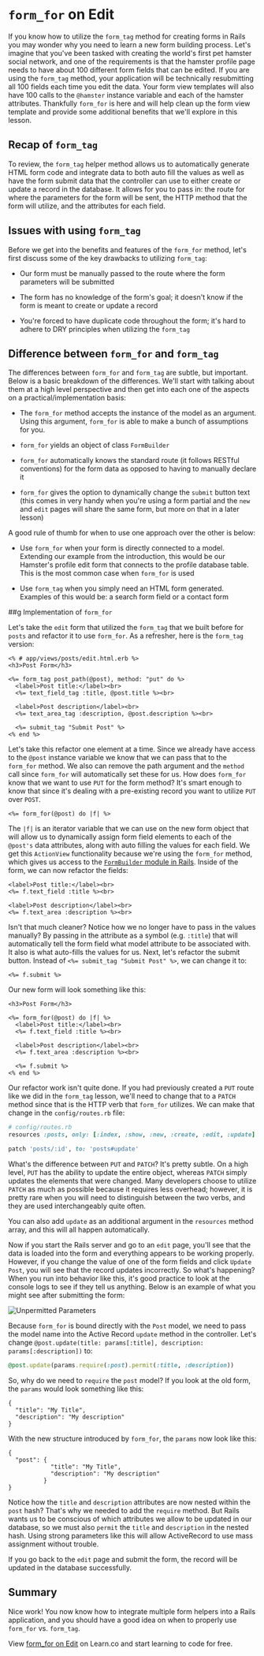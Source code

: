 # `form_for` on Edit

If you know how to utilize the `form_tag` method for creating forms in Rails you may wonder why you need to learn a new form building process. Let's imagine that you've been tasked with creating the world's first pet hamster social network, and one of the requirements is that the hamster profile page needs to have about 100 different form fields that can be edited. If you are using the `form_tag` method, your application will be technically resubmitting all 100 fields each time you edit the data. Your form view templates will also have 100 calls to the `@hamster` instance variable and each of the hamster attributes. Thankfully `form_for` is here and will help clean up the form view template and provide some additional benefits that we'll explore in this lesson.


## Recap of `form_tag`

To review, the `form_tag` helper method allows us to automatically generate HTML form code and integrate data to both auto fill the values as well as have the form submit data that the controller can use to either create or update a record in the database. It allows for you to pass in: the route for where the parameters for the form will be sent, the HTTP method that the form will utilize, and the attributes for each field.


## Issues with using `form_tag`

Before we get into the benefits and features of the `form_for` method, let's first discuss some of the key drawbacks to utilizing `form_tag`:

* Our form must be manually passed to the route where the form parameters will be submitted

* The form has no knowledge of the form's goal; it doesn't know if the form is meant to create or update a record

* You're forced to have duplicate code throughout the form; it's hard to adhere to DRY principles when utilizing the `form_tag`


## Difference between `form_for` and `form_tag`

The differences between `form_for` and `form_tag` are subtle, but important. Below is a basic breakdown of the differences. We'll start with talking about them at a high level perspective and then get into each one of the aspects on a practical/implementation basis:

* The `form_for` method accepts the instance of the model as an argument. Using this argument, `form_for` is able to make a bunch of assumptions for you.

* `form_for` yields an object of class `FormBuilder`

* `form_for` automatically knows the standard route (it follows RESTful conventions) for the form data as opposed to having to manually declare it

* `form_for` gives the option to dynamically change the `submit` button text (this comes in very handy when you're using a form partial and the `new` and `edit` pages will share the same form, but more on that in a later lesson)

A good rule of thumb for when to use one approach over the other is below:

* Use `form_for` when your form is directly connected to a model. Extending our example from the introduction, this would be our Hamster's profile edit form that connects to the profile database table. This is the most common case when `form_for` is used

* Use `form_tag` when you simply need an HTML form generated. Examples of this would be: a search form field or a contact form


##g Implementation of `form_for`

Let's take the `edit` form that utilized the `form_tag` that we built before for `posts` and refactor it to use `form_for`. As a refresher, here is the `form_tag` version:

```erb
<% # app/views/posts/edit.html.erb %>
<h3>Post Form</h3>

<%= form_tag post_path(@post), method: "put" do %>
  <label>Post title:</label><br>
  <%= text_field_tag :title, @post.title %><br>

  <label>Post description</label><br>
  <%= text_area_tag :description, @post.description %><br>

  <%= submit_tag "Submit Post" %>
<% end %>
```

Let's take this refactor one element at a time. Since we already have access to the `@post` instance variable we know that we can pass that to the `form_for` method. We also can remove the path argument and the `method` call since `form_for` will automatically set these for us. How does `form_for` know that we want to use `PUT` for the form method? It's smart enough to know that since it's dealing with a pre-existing record you want to utilize `PUT` over `POST`.

```erb
<%= form_for(@post) do |f| %>
```

The `|f|` is an iterator variable that we can use on the new form object that will allow us to dynamically assign form field elements to each of the `@post's` data attributes, along with auto filling the values for each field. We get this `ActionView` functionality because we're using the `form_for` method, which gives us access to the [`FormBuilder` module in Rails](http://api.rubyonrails.org/classes/ActionView/Helpers/FormBuilder.html). Inside of the form, we can now refactor the fields:

```erb
<label>Post title:</label><br>
<%= f.text_field :title %><br>

<label>Post description</label><br>
<%= f.text_area :description %><br>
```

Isn't that much cleaner? Notice how we no longer have to pass in the values manually? By passing in the attribute as a symbol (e.g. `:title`) that will automatically tell the form field what model attribute to be associated with. It also is what auto-fills the values for us. Next, let's refactor the submit button. Instead of `<%= submit_tag "Submit Post" %>`, we can change it to:

```erb
<%= f.submit %>
```

Our new form will look something like this:

```erb
<h3>Post Form</h3>

<%= form_for(@post) do |f| %>
  <label>Post title:</label><br>
  <%= f.text_field :title %><br>

  <label>Post description</label><br>
  <%= f.text_area :description %><br>

  <%= f.submit %>
<% end %>
```

Our refactor work isn't quite done. If you had previously created a `PUT` route like we did in the `form_tag` lesson, we'll need to change that to a `PATCH` method since that is the HTTP verb that `form_for` utilizes. We can make that change in the `config/routes.rb` file:

```ruby
# config/routes.rb
resources :posts, only: [:index, :show, :new, :create, :edit, :update]
```

```ruby
patch 'posts/:id', to: 'posts#update'
```

What's the difference between `PUT` and `PATCH`? It's pretty subtle. On a high level, `PUT` has the ability to update the entire object, whereas `PATCH` simply updates the elements that were changed. Many developers choose to utilize `PATCH` as much as possible because it requires less overhead; however, it is pretty rare when you will need to distinguish between the two verbs, and they are used interchangeably quite often.

You can also add `update` as an additional argument in the `resources` method array, and this will all happen automatically.

Now if you start the Rails server and go to an `edit` page, you'll see that the data is loaded into the form and everything appears to be working properly. However, if you change the value of one of the form fields and click `Update Post`, you will see that the record updates incorrectly. So what's happening? When you run into behavior like this, it's good practice to look at the console logs to see if they tell us anything. Below is an example of what you might see after submitting the form:

![Unpermitted Parameters](https://s3.amazonaws.com/flatiron-bucket/readme-lessons/unpermitted_params.png)

Because `form_for` is bound directly with the `Post` model, we need to pass the model name into the Active Record `update` method in the controller. Let's change `@post.update(title: params[:title], description: params[:description])` to:

```ruby
@post.update(params.require(:post).permit(:title, :description))
```

So, why do we need to `require` the `post` model? If you look at the old form, the `params` would look something like this:

```
{
  "title": "My Title",
  "description": "My description"
}
```

With the new structure introduced by `form_for`, the `params` now look like this:

```
{
  "post": {
            "title": "My Title",
            "description": "My description"
          }
}
```

Notice how the `title` and `description` attributes are now nested within the `post` hash? That's why we needed to add the `require` method. But Rails wants us to be conscious of which attributes we allow to be updated in our database, so we must also `permit` the `title` and `description` in the nested hash. Using strong parameters like this will allow ActiveRecord to use mass assignment without trouble.

If you go back to the `edit` page and submit the form, the record will be updated in the database successfully.


## Summary

Nice work! You now know how to integrate multiple form helpers into a Rails application, and you should have a good idea on when to properly use `form_for` vs. `form_tag`.

<p class='util--hide'>View <a href='https://learn.co/lessons/rails-form_for-on-edit-readme'>form_for on Edit</a> on Learn.co and start learning to code for free.</p>
